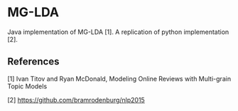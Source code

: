 # MG-LDA
Java implementation of MG-LDA [1]. A replication of python implementation [2].

## References
[1] Ivan Titov and Ryan McDonald, Modeling Online Reviews with Multi-grain Topic Models

[2] https://github.com/bramrodenburg/nlp2015
